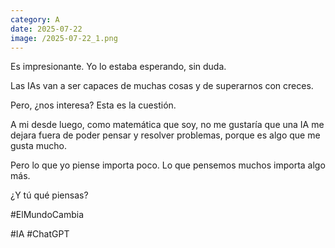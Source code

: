 ```yaml
--- 
category: A 
date: 2025-07-22 
image: /2025-07-22_1.png 
--- 
```


Es impresionante. Yo lo estaba esperando, sin duda. 

Las IAs van a ser capaces de muchas cosas y de superarnos con creces. 

Pero, ¿nos interesa? Esta es la cuestión. 

A mi desde luego, como matemática que soy, no me gustaría que una IA me dejara fuera de poder pensar y resolver problemas, porque es algo que me gusta mucho. 

Pero lo que yo piense importa poco. Lo que pensemos muchos importa algo más. 

¿Y tú qué piensas?

#ElMundoCambia 

#IA #ChatGPT